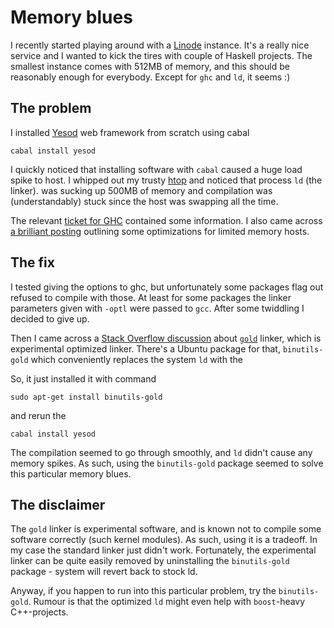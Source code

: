 # Memory blues

I recently started playing around with a [Linode](http://www.linode.com)
instance. It's a really nice service and I wanted to kick the tires  with couple of
Haskell projects. The smallest instance comes with 512MB of memory, and this should be
reasonably enough for everybody. Except for `ghc` and `ld`, it seems :)

## The problem

I installed [Yesod](http://www.yesodweb.com/) web framework from scratch using cabal

    cabal install yesod

I quickly noticed that installing software with `cabal` caused a huge load spike
to host. I whipped out my trusty [htop](ihttp://htop.sourceforge.net/) and
noticed that process `ld` (the linker). was sucking up 500MB of memory and
compilation was (understandably) stuck since the host was swapping all the
time.

The relevant [ticket for GHC](http://hackage.haskell.org/trac/ghc/ticket/5240)
contained some information. I also came across [a brilliant
posting](http://labs.scrive.com/2011/08/running-ghc-on-low-memory-computers/)
outlining some optimizations for limited memory hosts.

## The fix

I tested giving the options to ghc, but unfortunately some packages flag out
refused to compile with those. At least for some packages the linker parameters
given with `-optl` were passed to `gcc`. After some twiddling I decided to give up.

Then I came across a [Stack Overflow
discussion](ttp://stackoverflow.com/questions/3476093/replacing-ld-with-gold-any-experience)
about [`gold`](http://en.wikipedia.org/wiki/Gold_%28linker%29) linker, which is
experimental optimized linker. There's a Ubuntu package for that,
`binutils-gold` which conveniently replaces the system `ld` with the

So, it just installed it with command

    sudo apt-get install binutils-gold

and rerun the

    cabal install yesod

The compilation seemed to go through smoothly, and `ld` didn't cause any memory
spikes. As such, using the `binutils-gold` package seemed to solve this particular memory
blues.

## The disclaimer

The `gold` linker is experimental software, and is known not to compile some
software correctly (such kernel modules). As such, using it is a tradeoff. In
my case the standard linker just didn't work.  Fortunately, the experimental
linker can be quite easily removed by uninstalling the `binutils-gold` package -
system will revert back to stock ld.

Anyway, if you happen to run into this particular problem, try the
`binutils-gold`. Rumour is that the optimized `ld` might even help with
`boost`-heavy C++-projects.
